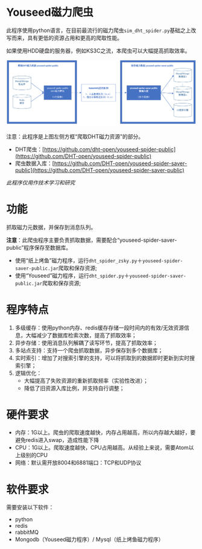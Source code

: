 # Youseed磁力爬虫 #

此程序使用python语言，在目前最流行的磁力爬虫`sim_dht_spider.py`基础之上改写而来，具有更低的资源占用和更高的爬取性能。

如果使用HDD硬盘的服务器，例如KS3C之流，本爬虫可以大幅提高抓取效率。

![](img/work.png)

注意：此程序是上图左侧方框“爬取DHT磁力资源”的部分。

- DHT爬虫：[https://github.com/dht-open/youseed-spider-public](https://github.com/DHT-open/youseed-spider-public)
- 爬虫数据入库：[https://github.com/DHT-open/youseed-spider-saver-public](https://github.com/DHT-open/youseed-spider-saver-public)


*此程序仅用作技术学习和研究*

# 功能 #

抓取磁力元数据，并保存到消息队列。

**注意**：此爬虫程序主要负责抓取数据，需要配合“youseed-spider-saver-public”程序保存至数据库。

- 使用“纸上烤鱼”磁力程序，运行`dht_spider_zsky.py`＋`youseed-spider-saver-public.jar`爬取和保存资源;
- 使用“Youseed”磁力程序，运行`dht_spider.py`＋`youseed-spider-saver-public.jar`爬取和保存资源;


# 程序特点 #

1. 多级缓存：使用python内存、redis缓存存储一段时间内的有效/无效资源信息，大幅减少了数据库检索次数，提高了抓取效率；
2. 异步存储：使用消息队列解耦了读写环节，提高了抓取效率；
3. 多站点支持：支持一个爬虫抓取数据，异步保存到多个数据库；
3. 实时索引：增加了对搜索引擎的支持，可以将抓取到的数据即时更新到实时搜索引擎；
4. 逻辑优化：
	- 大幅提高了失败资源的重新抓取频率（实验性改进）；
	- 降低了旧资源入库比例，并支持自行调整；


# 硬件要求 #

- 内存：1G以上。爬虫的爬取速度越快，内存占用越高，所以内存越大越好，要避免redis进入swap，造成性能下降
- CPU：1G以上。爬取速度越快，CPU占用越高。从经验上来说，需要Atom以上级别的CPU
- 网络：默认需开放8004和6881端口：TCP和UDP协议


# 软件要求 #

需要安装以下软件：

- python
- redis
- rabbitMQ
- Mongodb（Youseed磁力程序）/ Mysql（纸上烤鱼磁力程序）